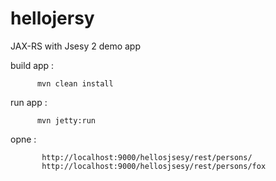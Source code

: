 hellojersy
==========

JAX-RS with Jsesy 2 demo app

build app :

          mvn clean install

run app :

          mvn jetty:run
    
opne :

           http://localhost:9000/hellosjsesy/rest/persons/
           http://localhost:9000/hellosjsesy/rest/persons/fox
